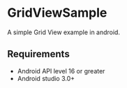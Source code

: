 GridViewSample
==============

A simple Grid View example in android.

## Requirements

- Android API level 16 or greater
- Android studio 3.0+
